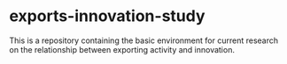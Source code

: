 # exports-innovation-study
This is a repository containing the basic environment for current research on the relationship between exporting activity and innovation.
